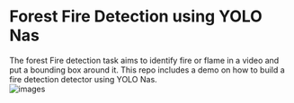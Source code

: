 # Forest Fire Detection using YOLO Nas
The forest Fire detection task aims to identify fire or flame in a video and put a bounding box around it. This repo includes a demo on how to build a fire detection detector using YOLO Nas. <br>
![images](https://github.com/Nimra064/Forest-Fire-Detection-using-YOLO-Nas/assets/71897920/3f3a96d6-cab1-459e-bac6-2d45b6688c29)

